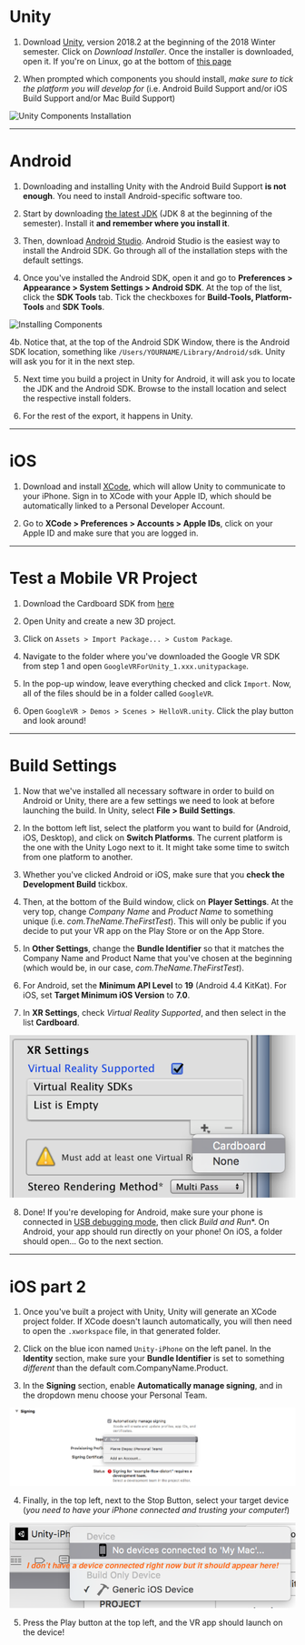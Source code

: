 # Unity

1. Download [Unity](https://unity3d.com/get-unity/download?ref=personal), version 2018.2 at the beginning of the 2018 Winter semester. Click on *Download Installer*. Once the installer is downloaded, open it. If you're on Linux, go at the bottom of [this page](https://forum.unity.com/threads/unity-on-linux-release-notes-and-known-issues.350256/page-2)

2. When prompted which components you should install, *make sure to tick the platform you will develop for* (i.e. Android Build Support and/or iOS Build Support and/or Mac Build Support)

![Unity Components Installation](https://github.com/pierredepaz/alternate-realities/blob/master/assets/img/unity_modules.png)

---

# Android

1. Downloading and installing Unity with the Android Build Support **is not enough**. You need to install Android-specific software too.

2. Start by downloading [the latest JDK](www.oracle.com/technetwork/java/javase/downloads/jdk8-downloads-2133151.html) (JDK 8 at the beginning of the semester). Install it **and remember where you install it**.

3. Then, download [Android Studio](https://developer.android.com/studio/index.html). Android Studio is the easiest way to install the Android SDK. Go through all of the installation steps with the default settings.

4. Once you've installed the Android SDK, open it and go to **Preferences > Appearance > System Settings > Android SDK**. At the top of the list, click the **SDK Tools** tab. Tick the checkboxes for **Build-Tools, Platform-Tools** and **SDK Tools**.

![Installing Components](https://github.com/pierredepaz/alternate-realities/blob/master/assets/img/android_sdk.png)

4b. Notice that, at the top of the Android SDK Window, there is the Android SDK location, something like `/Users/YOURNAME/Library/Android/sdk`. Unity will ask you for it in the next step.

5. Next time you build a project in Unity for Android, it will ask you to locate the JDK and the Android SDK. Browse to the install location and select the respective install folders.

6. For the rest of the export, it happens in Unity.

---

# iOS

1. Download and install [XCode](https://developer.apple.com/xcode/), which will allow Unity to communicate to your iPhone. Sign in to XCode with your Apple ID, which should be automatically linked to a Personal Developer Account.

2. Go to **XCode > Preferences > Accounts > Apple IDs**, click on your Apple ID and make sure that you are logged in.

---

# Test a Mobile VR Project

1. Download the Cardboard SDK from [here](https://github.com/googlevr/gvr-unity-sdk/releases)

2. Open Unity and create a new 3D project.

3. Click on `Assets > Import Package... > Custom Package`.

4. Navigate to the folder where you've downloaded the Google VR SDK from step 1 and open `GoogleVRForUnity_1.xxx.unitypackage`.

5. In the pop-up window, leave everything checked and click `Import`. Now, all of the files should be in a folder called `GoogleVR`.

6. Open `GoogleVR > Demos > Scenes > HelloVR.unity`. Click the play button and look around!

---

# Build Settings

1. Now that we've installed all necessary software in order to build on Android or Unity, there are a few settings we need to look at before launching the build. In Unity, select **File > Build Settings**.

2. In the bottom left list, select the platform you want to build for (Android, iOS, Desktop), and click on **Switch Platforms**. The current platform is the one with the Unity Logo next to it. It might take some time to switch from one platform to another.

3. Whether you've clicked Android or iOS, make sure that you **check the Development Build** tickbox.

3. Then, at the bottom of the Build window, click on **Player Settings**. At the very top, change *Company Name* and *Product Name* to something unique (i.e. *com.TheName.TheFirstTest*). This will only be public if you decide to put your VR app on the Play Store or on the App Store.

5. In **Other Settings**, change the **Bundle Identifier** so that it matches the Company Name and Product Name that you've chosen at the beginning (which would be, in our case, *com.TheName.TheFirstTest*).

6. For Android, set the **Minimum API Level** to **19** (Android 4.4 KitKat). For iOS, set **Target Minimum iOS Version** to **7.0**.

7. In **XR Settings**, check *Virtual Reality Supported*, and then select in the list **Cardboard**.

![Installing Components](https://github.com/periode/technology-introductions-ws2018/blob/master/resources/img/xr_settings.png)

8. Done! If you're developing for Android, make sure your phone is connected in [USB debugging mode](https://www.kingoapp.com/root-tutorials/how-to-enable-usb-debugging-mode-on-android.htm), then click *Build and Run**. On Android, your app should run directly on your phone! On iOS, a folder should open... Go to the next section.

---

# iOS part 2

1. Once you've built a project with Unity, Unity will generate an XCode project folder. If XCode doesn't launch automatically, you will then need to open the `.xworkspace` file, in that generated folder.

2. Click on the blue icon named `Unity-iPhone` on the left panel. In the **Identity** section, make sure your **Bundle Identifier** is set to something *different* than the default com.CompanyName.Product.

3. In the **Signing** section, enable **Automatically manage signing**, and in the dropdown menu choose your Personal Team.

![Choosing a personal team in XCode](https://github.com/periode/technology-introductions-ws2018/blob/master/resources/img/xcode_signing.png)

4. Finally, in the top left, next to the Stop Button, select your target device (*you need to have your iPhone connected and trusting your computer!*)

![Choosing target device](https://github.com/periode/technology-introductions-ws2018/blob/master/resources/img/selecting_target.png)

5. Press the Play button at the top left, and the VR app should launch on the device!
